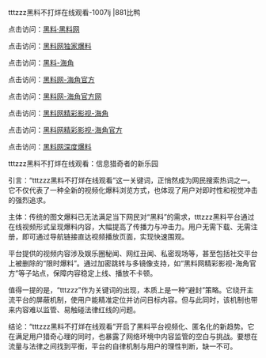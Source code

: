 tttzzz黑料不打烊在线观看-1007lj |881比鸭

点击访问：<a href="https://heiliaolvzlu3.pages.dev">黑料·黑料网</a>

点击访问：<a href="https://heiliaoyvnrda.pages.dev">黑料网独家爆料</a>

点击访问：<a href="https://heiliaotlyq53.pages.dev">黑料-海角</a>

点击访问：<a href="https://heiliaox6jgh3.pages.dev">黑料网-海角官方</a>

点击访问：<a href="https://heiliao5s28gk.pages.dev">黑料网-海角官方网</a>

点击访问：<a href="https://heiliaoxfe5rb.pages.dev">黑料网精彩影视-海角</a>

点击访问：<a href="https://heiliaoryrhyu.pages.dev">黑料网精彩影视-海角官方</a>

点击访问：<a href="https://heiliaoubleqx.pages.dev">黑料网深度爆料</a>

tttzzz黑料不打烊在线观看：信息猎奇者的新乐园

引言：“tttzzz黑料不打烊在线观看”这一关键词，正悄然成为网民搜索热词之一。它不仅代表了一种全新的视频化爆料浏览方式，也体现了用户对即时性和视觉冲击的强烈追求。

主体：传统的图文爆料已无法满足当下网民对“黑料”的需求，tttzzz黑料平台通过在线视频形式呈现爆料内容，大幅提高了传播力与冲击力。用户无需下载、无需注册，即可通过导航链接直达视频播放页面，实现快速围观。

平台提供的视频内容涉及娱乐圈秘闻、网红丑闻、私密现场等，甚至包括社交平台上被删除的“限时爆料”。通过加密跳转与多镜像支持，如“黑料网精彩影视-海角官方”等子站点，保障内容稳定上线、播放不卡顿。

值得一提的是，“tttzzz”作为关键词的出现，本质上是一种“避封”策略。它绕开主流平台的屏蔽机制，使用户能精准定位并访问目标内容。但与此同时，该机制也带来内容难以监管、易触碰法律红线的问题。

结论：“tttzzz黑料不打烊在线观看”开启了黑料平台视频化、匿名化的新趋势。它在满足用户猎奇心理的同时，也暴露了网络环境中内容监管的空白与挑战。要想在流量与法律之间找到平衡，平台的自律机制与用户的理性判断，缺一不可。

